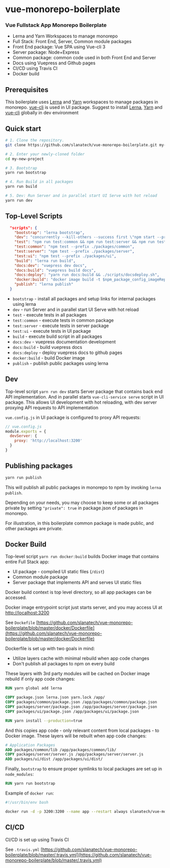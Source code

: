 # vue-monorepo-boilerplate

### Vue Fullstack App Monorepo Boilerplate

* Lerna and Yarn Workspaces to manage monorepo
* Full Stack: Front End, Server, Common module packages   
* Front End package: Vue SPA using Vue-cli 3
* Server package: Node+Express
* Common package: common code used in both Front End and Server
* Docs using Vuepress and Github pages
* CI/CD using Travis CI
* Docker build   


## Prerequisites

This boilerplate uses [Lerna](https://lernajs.io/) and [Yarn](https://yarnpkg.com/lang/en/) workspaces to manage packages in monorepo. 
[vue-cli](https://cli.vuejs.org/) is used in UI package. Suggest to install [Lerna](https://lernajs.io/), [Yarn](https://yarnpkg.com/en/docs/install) and [vue-cli](https://cli.vuejs.org/) globally in dev environment  


## Quick start

```bash
# 1. Clone the repository.
git clone https://github.com/slanatech/vue-monorepo-boilerplate.git my-new-project

# 2. Enter your newly-cloned folder
cd my-new-project

# 3. Bootstrap
yarn run bootstrap

# 4. Run Build in all packages 
yarn run build

# 5. Dev: Run Server and in parallel start UI Serve with hot reload 
yarn run dev

```

## Top-Level Scripts


```json
  "scripts": {
    "bootstrap": "lerna bootstrap",
    "dev": "concurrently --kill-others --success first \"npm start --prefix ./packages/server\" \"npm run serve --prefix ./packages/ui\"",
    "test": "npm run test:common && npm run test:server && npm run test:ui",
    "test:common": "npm test --prefix ./packages/common",
    "test:server": "npm test --prefix ./packages/server",
    "test:ui": "npm test --prefix ./packages/ui",
    "build": "lerna run build",
    "docs:dev": "vuepress dev docs",
    "docs:build": "vuepress build docs",
    "docs:deploy": "yarn run docs:build && ./scripts/docsdeploy.sh",
    "docker:build": "docker image build -t $npm_package_config_imageRepo:$npm_package_version -f ./docker/Dockerfile .",
    "publish": "lerna publish"
  }

```

* `bootstrap` - install all packages and setup links for internal packages using lerna  
* `dev` - run Server and in parallel start UI Serve with hot reload
* `test` - execute tests in all packages 
* `test:common` -  execute tests in common package
* `test:server` -  execute tests in server package
* `test:ui` -  execute tests in UI package
* `build` -  execute build script in all packages
* `docs:dev` - vuepress documentation development   
* `docs:build` -  build vuepress docs 
* `docs:deploy` - deploy vuepress docs to github pages 
* `docker:build` - build Docker image 
* `publish` - publish public packages using lerna 


## Dev   

Top-level script `yarn run dev` starts Server package that contains back end API implementation.
And in parallel starts `vue-cli-service serve` script in UI package.
This allows UI development with hot reloading, with dev server proxying API requests to API implementation


`vue.config.js` in UI package is configured to proxy API requests:

```js
// vue.config.js
module.exports = {
  devServer: {
    proxy: 'http://localhost:3200'
  }
}
```    
  

## Publishing packages  

```bash
yarn run publish
```

This will publish all public packages in monorepo to npm by invoking `lerna publish`. 

Depending on your needs, you may choose to keep some or all packages private by setting `"private": true` in package.json of packages in monorepo.

For illustration, in this boilerplate common package is made public, and other packages are private.

## Docker Build 

Top-level script `yarn run docker:build` builds Docker image that contains entire Full Stack app: 

* UI package - compiled UI static files (`/dist`)
* Common module package
* Server package that implements API and serves UI static files 

Docker build context is top level directory, so all app packages can be accessed.

Docker image entrypoint script just starts server, and you may access UI at [http://localhost:3200](http://localhost:3200)

See `Dockefile` [https://github.com/slanatech/vue-monorepo-boilerplate/blob/master/docker/Dockerfile](https://github.com/slanatech/vue-monorepo-boilerplate/blob/master/docker/Dockerfile)

Dockerfile is set up with two goals in mind:

* Utilize layers cache with minimal rebuild when app code changes
* Don't publish all packages to npm on every build 

These layers with 3rd party modules will be cached on Docker image rebuild if only app code changes:

```dockerfile
RUN yarn global add lerna

COPY package.json lerna.json yarn.lock /app/
COPY packages/common/package.json /app/packages/common/package.json
COPY packages/server/package.json /app/packages/server/package.json
COPY packages/ui/package.json /app/packages/ui/package.json

RUN yarn install --production=true

``` 

And this copies app code - only relevant content from local packages - to Docker image.
These layers will be rebuilt when app code changes:

```dockerfile
# Application Packages
ADD packages/common/lib /app/packages/common/lib/
COPY packages/server/server.js /app/packages/server/server.js
ADD packages/ui/dist /app/packages/ui/dist/
``` 

Finally, `bootstrap` to ensure proper symlinks to local packages are set up in `node_modules`: 

```dockerfile
RUN yarn run bootstrap
```   

Example of `docker run`:

```bash
#!/usr/bin/env bash

docker run -d -p 3200:3200 --name app --restart always slanatech/vue-monorepo-boilerplate:0.1.8
```

## CI/CD

CI/CD is set up using Travis CI


See `.travis.yml` [https://github.com/slanatech/vue-monorepo-boilerplate/blob/master/.travis.yml](https://github.com/slanatech/vue-monorepo-boilerplate/blob/master/.travis.yml)







